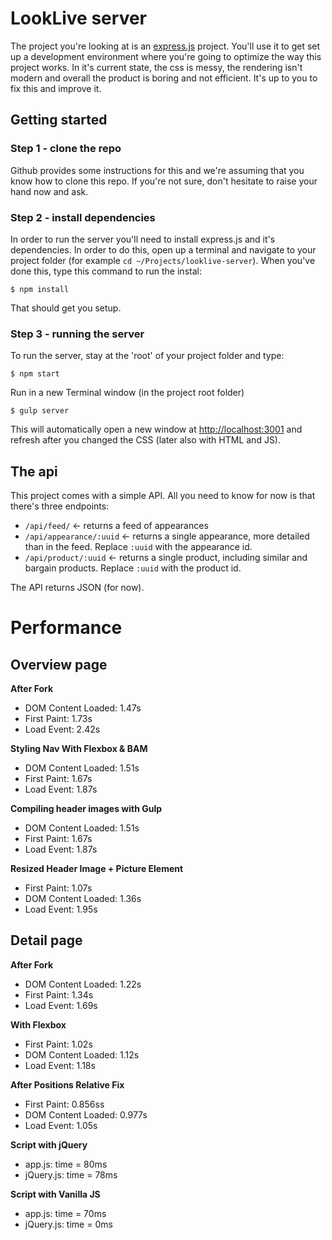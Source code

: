 # LookLive server

The project you're looking at is an [express.js](http://expressjs.com) project. You'll use it to get set up a development environment where you're
going to optimize the way this project works. In it's current state, the css is messy, the rendering isn't modern and
overall the product is boring and not efficient. It's up to you to fix this and improve it.

## Getting started

### Step 1 - clone the repo
Github provides some instructions for this and we're assuming that you know how to clone this repo. If you're not sure,
don't hesitate to raise your hand now and ask.

### Step 2 - install dependencies
In order to run the server you'll need to install express.js and it's dependencies. In order to do this, open up a 
terminal and navigate to your project folder (for example `cd ~/Projects/looklive-server`). When you've done this, type
this command to run the instal:

```
$ npm install
```

That should get you setup.

### Step 3 - running the server
To run the server, stay at the 'root' of your project folder and type:

```
$ npm start
```
Run in a new Terminal window (in the project root folder)

```
$ gulp server
```

This will automatically open a new window at [http://localhost:3001](http://localhost:3001) and refresh after you changed the CSS (later also with HTML and JS).

## The api

This project comes with a simple API. All you need to know for now is that there's three endpoints:

* `/api/feed/` <- returns a feed of appearances
* `/api/appearance/:uuid` <- returns a single appearance, more detailed than in the feed. Replace `:uuid` with the 
appearance id.
* `/api/product/:uuid` <- returns a single product, including similar and bargain products. Replace `:uuid` with the 
product id.

The API returns JSON (for now).







# Performance
## Overview page
**After Fork**
* DOM Content Loaded: 1.47s
* First Paint: 1.73s
* Load Event: 2.42s

**Styling Nav With Flexbox & BAM**
* DOM Content Loaded: 1.51s
* First Paint: 1.67s
* Load Event: 1.87s

**Compiling header images with Gulp**
* DOM Content Loaded: 1.51s
* First Paint: 1.67s
* Load Event: 1.87s

**Resized Header Image + Picture Element**
* First Paint: 1.07s
* DOM Content Loaded: 1.36s
* Load Event: 1.95s

## Detail page
**After Fork**
* DOM Content Loaded: 1.22s
* First Paint: 1.34s
* Load Event: 1.69s

**With Flexbox**
* First Paint: 1.02s
* DOM Content Loaded: 1.12s
* Load Event: 1.18s

**After Positions Relative Fix**
* First Paint: 0.856ss
* DOM Content Loaded: 0.977s
* Load Event: 1.05s

**Script with jQuery**
* app.js: time = 80ms
* jQuery.js: time = 78ms

**Script with Vanilla JS**
* app.js: time = 70ms
* jQuery.js: time = 0ms